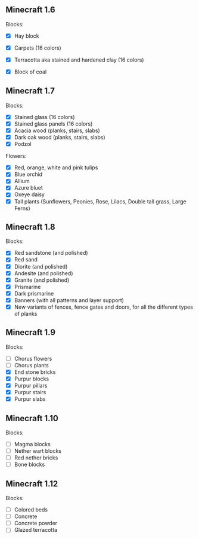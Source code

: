 ## Minecraft 1.6 
Blocks:
- [x] Hay block
- [x] Carpets (16 colors)
- [x] Terracotta aka stained and hardened clay (16 colors)
- [x] Block of coal


## Minecraft 1.7 
Blocks:
- [x] Stained glass (16 colors)
- [x] Stained glass panels (16 colors)
- [x] Acacia wood (planks, stairs, slabs)
- [x] Dark oak wood (planks, stairs, slabs)
- [x] Podzol

Flowers:
- [x] Red, orange, white and pink tulips
- [x] Blue orchid
- [x] Allium
- [x] Azure bluet
- [x] Oxeye daisy
- [x] Tall plants (Sunflowers, Peonies, Rose, Lilacs, Double tall grass, Large Ferns)

## Minecraft 1.8 
Blocks:
- [x] Red sandstone (and polished)
- [x] Red sand
- [x] Diorite (and polished)
- [x] Andesite (and polished)
- [x] Granite (and polished)
- [x] Prismarine
- [x] Dark prismarine
- [x] Banners (with all patterns and layer support)
- [x] New variants of fences, fence gates and doors, for all the different types of planks

## Minecraft 1.9
Blocks:
- [ ] Chorus flowers
- [ ] Chorus plants
- [x] End stone bricks
- [x] Purpur blocks
- [x] Purpur pillars
- [x] Purpur stairs
- [x] Purpur slabs

## Minecraft 1.10
Blocks:
- [ ] Magma blocks
- [ ] Nether wart blocks
- [ ] Red nether bricks
- [ ] Bone blocks

## Minecraft 1.12
Blocks:
- [ ] Colored beds
- [ ] Concrete
- [ ] Concrete powder
- [ ] Glazed terracotta
